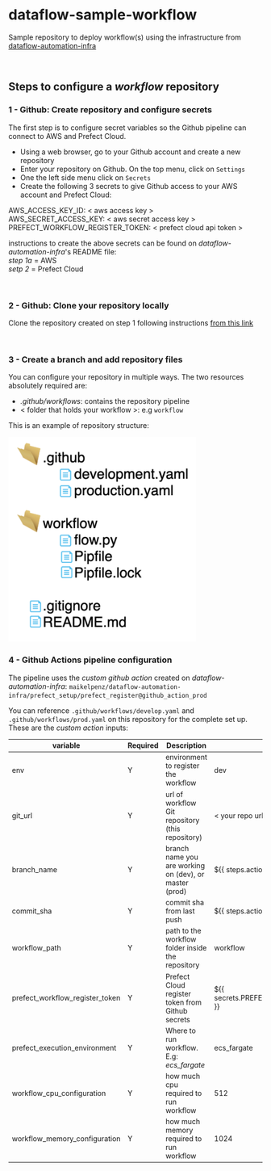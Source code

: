 # dataflow-sample-workflow

Sample repository to deploy workflow(s) using the infrastructure from [dataflow-automation-infra](https://github.com/maikelpenz/dataflow-automation-infra)

<br>

## Steps to configure a *workflow* repository

### 1 - Github: Create repository and configure secrets

The first step is to configure secret variables so the Github pipeline can connect to AWS and Prefect Cloud.

- Using a web browser, go to your Github account and create a new repository
- Enter your repository on Github. On the top menu, click on `Settings`
- One the left side menu click on `Secrets`
- Create the following 3 secrets to give Github access to your AWS account and Prefect Cloud:

AWS_ACCESS_KEY_ID: < aws access key > <br>
AWS_SECRET_ACCESS_KEY: < aws secret access key > <br>
PREFECT_WORKFLOW_REGISTER_TOKEN: < prefect cloud api token > <br>

instructions to create the above secrets can be found on *dataflow-automation-infra*'s README file: <br>
 *step 1a* = AWS <br>
 *setp 2*  = Prefect Cloud

<br>

### 2 - Github: Clone your repository locally

Clone the repository created on step 1 following instructions [from this link](https://docs.github.com/en/github/creating-cloning-and-archiving-repositories/cloning-a-repository)

<br>

### 3 - Create a branch and add repository files

You can configure your repository in multiple ways. The two resources absolutely required are:

- *.github/workflows*: contains the repository pipeline
- < folder that holds your workflow >: e.g `workflow`

This is an example of repository structure:

![RepositoryStructure](images/workflows_repository.png)

### 4 - Github Actions pipeline configuration

The pipeline uses the *custom github action* created on *dataflow-automation-infra*: 
`maikelpenz/dataflow-automation-infra/prefect_setup/prefect_register@github_action_prod`

You can reference `.github/workflows/develop.yaml` and `.github/workflows/prod.yaml` on this repository for the complete set up. These are the *custom action* inputs:

| variable                        | Required  |  Description                                            |  Example                                          |
| --------------------------------| --------- | --------------------------------------------------------| --------------------------------------------------|
| env                             |     Y     | environment to register the workflow                    |    dev                                            |
| git_url                         |     Y     | url of workflow Git repository (this repository)        |    < your repo url>                               |
| branch_name                     |     Y     | branch name you are working on (dev), or master (prod)  |    ${{ steps.action_vars.outputs.branch_name }}   |
| commit_sha                      |     Y     | commit sha from last push                               |    ${{ steps.action_vars.outputs.commit_sha }}    |
| workflow_path                   |     Y     | path to the workflow folder inside the repository       |    workflow                                       |
| prefect_workflow_register_token |     Y     | Prefect Cloud register token from Github secrets        |    ${{ secrets.PREFECT_WORKFLOW_REGISTER_TOKEN }} |
| prefect_execution_environment   |     Y     | Where to run workflow. E.g: *ecs_fargate*               |    ecs_fargate                                    |
| workflow_cpu_configuration      |     Y     | how much cpu required to run workflow                   |    512                                            |
| workflow_memory_configuration   |     Y     | how much memory required to run workflow                |    1024                                           |